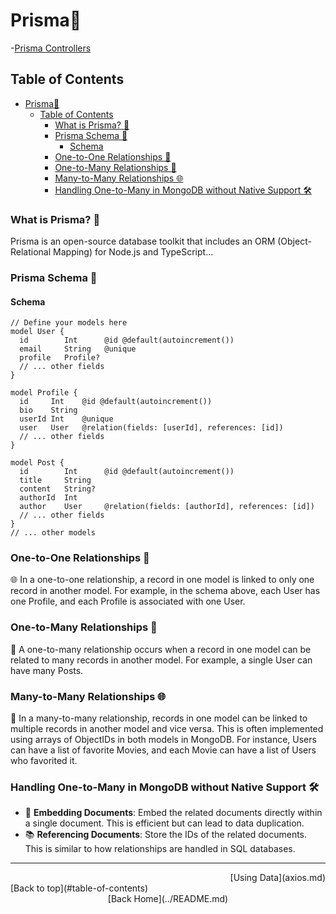 # Prisma📘

-[Prisma Controllers](prisma.controllers.md)

## Table of Contents

- [Prisma📘](#prisma)
  - [Table of Contents](#table-of-contents)
    - [What is Prisma? 🌟](#what-is-prisma-)
    - [Prisma Schema 📄](#prisma-schema-)
      - [Schema](#schema)
    - [One-to-One Relationships 🧩](#one-to-one-relationships-)
    - [One-to-Many Relationships 🌳](#one-to-many-relationships-)
    - [Many-to-Many Relationships 🌐](#many-to-many-relationships-)
    - [Handling One-to-Many in MongoDB without Native Support 🛠️](#handling-one-to-many-in-mongodb-without-native-support-️)

### What is Prisma? 🌟

Prisma is an open-source database toolkit that includes an ORM (Object-Relational Mapping) for Node.js and TypeScript...

### Prisma Schema 📄

#### Schema

```prisma
// Define your models here
model User {
  id        Int      @id @default(autoincrement())
  email     String   @unique
  profile   Profile?
  // ... other fields
}

model Profile {
  id     Int    @id @default(autoincrement())
  bio    String
  userId Int    @unique
  user   User   @relation(fields: [userId], references: [id])
  // ... other fields
}

model Post {
  id        Int      @id @default(autoincrement())
  title     String
  content   String?
  authorId  Int
  author    User     @relation(fields: [authorId], references: [id])
  // ... other fields
}
// ... other models
```

### One-to-One Relationships 🧩

🌐 In a one-to-one relationship, a record in one model is linked to only one record in another model. For example, in the schema above, each User has one Profile, and each Profile is associated with one User.

### One-to-Many Relationships 🌳

🚀 A one-to-many relationship occurs when a record in one model can be related to many records in another model. For example, a single User can have many Posts.

### Many-to-Many Relationships 🌐

💫 In a many-to-many relationship, records in one model can be linked to multiple records in another model and vice versa. This is often implemented using arrays of ObjectIDs in both models in MongoDB. For instance, Users can have a list of favorite Movies, and each Movie can have a list of Users who favorited it.

### Handling One-to-Many in MongoDB without Native Support 🛠️

- 🌟 **Embedding Documents**: Embed the related documents directly within a single document. This is efficient but can lead to data duplication.
- 📚 **Referencing Documents**: Store the IDs of the related documents. This is similar to how relationships are handled in SQL databases.

---
<div align="right">
[Using Data](axios.md)
</div>

<div align="left">
  [Back to top](#table-of-contents)
</div>
<div align="center">
  [Back Home](../README.md)
</div>
